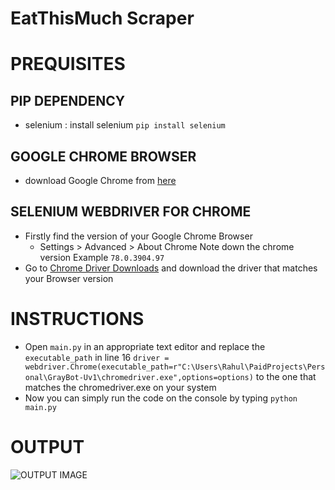 # EatThisMuch Scraper
 
# PREQUISITES
 ## PIP DEPENDENCY
 * selenium : install selenium
 `pip install selenium`

 ## GOOGLE CHROME BROWSER
 * download Google Chrome from [here](https://www.google.com/chrome/ "Google Chrome")

 ## SELENIUM WEBDRIVER FOR CHROME
 * Firstly find the version of your Google Chrome Browser
    * Settings > Advanced > About Chrome
    Note down the chrome version Example `78.0.3904.97`
 * Go to [Chrome Driver Downloads](https://chromedriver.chromium.org/downloads "Chrome Driver") and download the driver that matches your Browser version

# INSTRUCTIONS
 * Open `main.py` in an appropriate text editor and replace the `executable_path` in line 16 `driver = webdriver.Chrome(executable_path=r"C:\Users\Rahul\PaidProjects\Personal\GrayBot-Uv1\chromedriver.exe",options=options)` to the one that matches the chromedriver.exe on your system
 * Now you can simply run the code on the console by typing `python main.py`

# OUTPUT
 ![OUTPUT IMAGE](https://github.com/GrayHat12/EatThisMuch-Scraper/output.png "Sample Output")